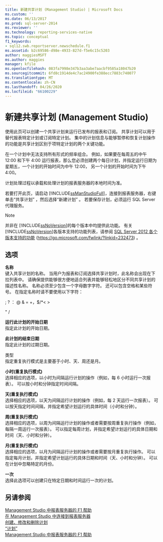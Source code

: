 ```yaml
---
title: 新建共享计划 (Management Studio) | Microsoft Docs
ms.custom: ''
ms.date: 06/13/2017
ms.prod: sql-server-2014
ms.reviewer: ''
ms.technology: reporting-services-native
ms.topic: conceptual
f1_keywords:
- sql12.swb.reportserver.newschedule.f1
ms.assetid: b2c69586-d98e-4933-827d-f5e6c15c5203
author: maggiesMSFT
ms.author: maggies
manager: kfile
ms.openlocfilehash: 083fa7998e347b3aa3abe7aacbf9585a18047b20
ms.sourcegitcommit: 6fd8c1914de4c7ac24900fe388ecc7883c740077
ms.translationtype: MT
ms.contentlocale: zh-CN
ms.lasthandoff: 04/26/2020
ms.locfileid: "66100229"
---
```

# <a name="new-shared-schedule-management-studio"></a>新建共享计划 (Management Studio)
  使用此页可以创建一个共享计划来运行已发布的报表和订阅。 共享计划可以用于替代报表特定计划或订阅特定计划。 集中的计划信息与能够暂停和恢复计划操作的功能是共享计划区别于项特定计划的两个关键功能。  
  
 在一个计划中无法支持所有形式的频率组合。 例如，如果要在每周五的中午 12:00 和下午 4:00 运行报表，那么您必须创建两个每日计划，并指定运行日期为星期五，一个计划的开始时间为中午 12:00， 另一个计划的开始时间为下午 4:00。  
  
 计划处理过程以承载和处理计划的报表服务器的本地时间为准。  
  
 若要打开此页，请启动 [!INCLUDE[ssManStudioFull](../../includes/ssmanstudiofull-md.md)]，连接到报表服务器，右键单击“共享计划”  ，然后选择“新建计划”  。 若要保存计划，必须运行 SQL Server 代理服务。  
  
> [!NOTE]  
>  并非在 [!INCLUDE[ssNoVersion](../../includes/ssnoversion-md.md)]的每个版本中均提供此功能。 有关 [!INCLUDE[ssNoVersion](../../includes/ssnoversion-md.md)]各版本支持的功能列表，请参阅 [SQL Server 2012 各个版本支持的功能](https://go.microsoft.com/fwlink/?linkid=232473) (https://go.microsoft.com/fwlink/?linkid=232473) 。  
  
## <a name="options"></a>选项  
 **名称**  
 键入共享计划的名称。 当用户为报表和订阅选择共享计划时，此名称会出现在下拉列表中。 请确保提供能够很方便地适合列表并能够轻松地区分不同共享计划的描述性名称。 名称必须至少包含一个字母数字字符。 还可以包含空格和某些符号。 在指定名称时请不要使用以下字符：  
  
 ; ? ： \@ & = +，$/*\< >  
  
 " /  
  
 **运行此计划的开始日期**  
 指定此计划的开始日期。  
  
 **此计划的结束日期**  
 指定此计划的过期日期。  
  
 类型   
 指定重复执行模式是主要基于小时、天、周还是月。  
  
 **小时(重复执行模式)**  
 选择相应的选项，以小时为间隔运行计划的操作（例如，每 6 小时运行一次报表）。 可以按小时和分钟指定时间间隔。  
  
 **天(重复执行模式)**  
 选择相应的选项，以天为间隔运行计划的操作（例如，每 2 天运行一次报表）。 可以按天指定时间间隔，并指定希望计划运行的具体时间（小时和分钟）。  
  
 **周(重复执行模式)**  
 选择相应的选项，以周为间隔运行计划的操作或者需要按周重复执行操作（例如，每隔一周运行一次报表）。 可以指定每周计划，并指定希望计划运行的具体日期和时间（天、小时和分钟）。  
  
 **月(重复执行模式)**  
 选择相应的选项，以月为间隔运行计划的操作或者需要按月重复执行操作。 可以指定每月计划，并指定希望计划运行的具体日期和时间（天、小时和分钟）。 可以在计划中忽略特定的月份。  
  
 **一次**  
 选择此选项可以创建只在特定日期和时间运行一次的计划。  
  
## <a name="see-also"></a>另请参阅  
 [Management Studio 中报表服务器的 F1 帮助](report-server-in-management-studio-f1-help.md)   
 [在 Management Studio 中连接到报表服务器](connect-to-a-report-server-in-management-studio.md)   
 [创建、修改和删除计划](../subscriptions/create-modify-and-delete-schedules.md)   
 [“计划”](../subscriptions/schedules.md)   
 [Management Studio 中报表服务器的 F1 帮助](report-server-in-management-studio-f1-help.md)  
  
  
